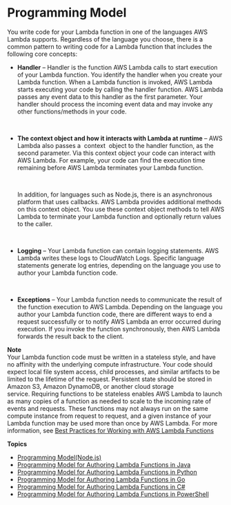 # Programming Model<a name="programming-model-v2"></a>

You write code for your Lambda function in one of the languages AWS Lambda supports\. Regardless of the language you choose, there is a common pattern to writing code for a Lambda function that includes the following core concepts: 
+ **Handler** – Handler is the function AWS Lambda calls to start execution of your Lambda function\. You identify the handler when you create your Lambda function\. When a Lambda function is invoked, AWS Lambda starts executing your code by calling the handler function\. AWS Lambda passes any event data to this handler as the first parameter\. Your handler should process the incoming event data and may invoke any other functions/methods in your code\. 

   
+ **The context object and how it interacts with Lambda at runtime** – AWS Lambda also passes a  context  object to the handler function, as the second parameter\. Via this context object your code can interact with AWS Lambda\. For example, your code can find the execution time remaining before AWS Lambda terminates your Lambda function\. 

   

  In addition, for languages such as Node\.js, there is an asynchronous platform that uses callbacks\. AWS Lambda provides additional methods on this context object\. You use these context object methods to tell AWS Lambda to terminate your Lambda function and optionally return values to the caller\.

   
+ **Logging** – Your Lambda function can contain logging statements\. AWS Lambda writes these logs to CloudWatch Logs\. Specific language statements generate log entries, depending on the language you use to author your Lambda function code\. 

   
+ **Exceptions** – Your Lambda function needs to communicate the result of the function execution to AWS Lambda\. Depending on the language you author your Lambda function code, there are different ways to end a request successfully or to notify AWS Lambda an error occurred during execution\. If you invoke the function synchronously, then AWS Lambda forwards the result back to the client\.

**Note**  
 Your Lambda function code must be written in a stateless style, and have no affinity with the underlying compute infrastructure\. Your code should expect local file system access, child processes, and similar artifacts to be limited to the lifetime of the request\. Persistent state should be stored in Amazon S3, Amazon DynamoDB, or another cloud storage service\. Requiring functions to be stateless enables AWS Lambda to launch as many copies of a function as needed to scale to the incoming rate of events and requests\. These functions may not always run on the same compute instance from request to request, and a given instance of your Lambda function may be used more than once by AWS Lambda\. For more information, see [Best Practices for Working with AWS Lambda Functions](best-practices.md)

**Topics**
+ [Programming Model\(Node\.js\)](programming-model.md)
+ [Programming Model for Authoring Lambda Functions in Java](java-programming-model.md)
+ [Programming Model for Authoring Lambda Functions in Python](python-programming-model.md)
+ [Programming Model for Authoring Lambda Functions in Go](go-programming-model.md)
+ [Programming Model for Authoring Lambda Functions in C\#](dotnet-programming-model.md)
+ [Programming Model for Authoring Lambda Functions in PowerShell](powershell-programming-model.md)